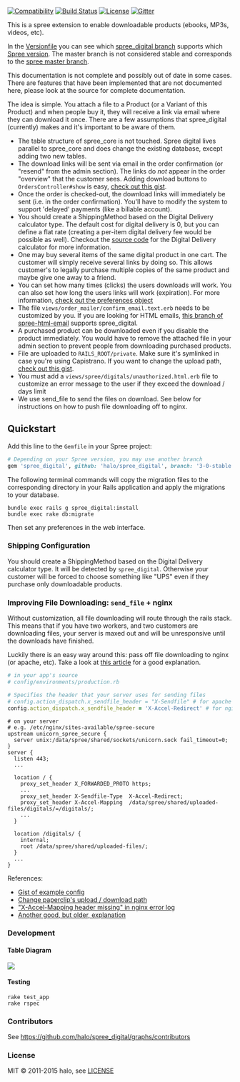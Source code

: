[![Compatibility](https://img.shields.io/badge/spree%20compatibility-2.4-pink.svg)](https://github.com/spree-contrib/spree_digital/blob/master/Versionfile)
[![Build Status](https://travis-ci.org/spree-contrib/spree_digital.png?branch=master)](https://travis-ci.org/spree-contrib/spree_digital)
[![License](https://img.shields.io/badge/license-MIT-blue.svg)](http://github.com/spree-contrib/spree_digital/blob/master/LICENSE.md)
[![Gitter](https://badges.gitter.im/Join%20Chat.svg)](https://gitter.im/spree-contrib/spree_digital)

This is a spree extension to enable downloadable products (ebooks, MP3s, videos, etc).

In the [Versionfile](https://github.com/spree-contrib/spree_digital/blob/master/Versionfile) you can see which
[spree_digital branch](https://github.com/spree-contrib/spree_digital/branches/all?query=stable) supports which
[Spree version](https://github.com/spree/spree/branches/all?query=stable).
The master branch is not considered stable and corresponds to the [spree master branch](https://github.com/spree/spree).

This documentation is not complete and possibly out of date in some cases.
There are features that have been implemented that are not documented here, please look at the source for complete documentation.

The idea is simple.
You attach a file to a Product (or a Variant of this Product) and when people buy it, they will receive a link via email where they can download it once.
There are a few assumptions that spree_digital (currently) makes and it's important to be aware of them.

* The table structure of spree_core is not touched.
  Spree digital lives parallel to spree_core and does change the existing database, except adding two new tables.
* The download links will be sent via email in the order confirmation (or "resend" from the admin section).
  The links do *not* appear in the order "overview" that the customer sees.
  Adding download buttons to `OrdersController#show` is easy, [check out this gist](https://gist.github.com/3187793#file_add_spree_digital_buttons_to_invoice.rb).
* Once the order is checked-out, the download links will immediately be sent (i.e. in the order confirmation).
  You'll have to modify the system to support 'delayed' payments (like a billable account).
* You should create a ShippingMethod based on the Digital Delivery calculator type.
  The default cost for digital delivery is 0, but you can define a flat rate (creating a per-item digital delivery fee would be possible as well).
  Checkout the [source code](https://github.com/halo/spree_digital/blob/master/app/models/spree/calculator/digital_delivery.rb) for the Digital Delivery calculator for more information.
* One may buy several items of the same digital product in one cart.
  The customer will simply receive several links by doing so.
  This allows customer's to legally purchase multiple copies of the same product and maybe give one away to a friend.
* You can set how many times (clicks) the users downloads will work.
  You can also set how long the users links will work (expiration).
  For more information, [check out the preferences object](https://github.com/halo/spree_digital/blob/master/lib/spree/spree_digital_configuration.rb)
* The file `views/order_mailer/confirm_email.text.erb` needs to be customized by you.
  If you are looking for HTML emails, [this branch of spree-html-email](http://github.com/iloveitaly/spree-html-email) supports spree_digital.
* A purchased product can be downloaded even if you disable the product immediately.
  You would have to remove the attached file in your admin section to prevent people from downloading purchased products.
* File are uploaded to `RAILS_ROOT/private`.
  Make sure it's symlinked in case you're using Capistrano.
  If you want to change the upload path, [check out this gist](https://gist.github.com/3187793#file_spree_digital_path_change_decorator.rb).
* You must add a `views/spree/digitals/unauthorized.html.erb` file to customize an error message to the user if they exceed the download / days limit
* We use send_file to send the files on download.
  See below for instructions on how to push file downloading off to nginx.

## Quickstart

Add this line to the `Gemfile` in your Spree project:

```ruby
# Depending on your Spree version, you may use another branch
gem 'spree_digital', github: 'halo/spree_digital', branch: '3-0-stable'
```

The following terminal commands will copy the migration files to the corresponding directory in your Rails application and apply the migrations to your database.

```shell
bundle exec rails g spree_digital:install
bundle exec rake db:migrate
```

Then set any preferences in the web interface.

### Shipping Configuration

You should create a ShippingMethod based on the Digital Delivery calculator type.
It will be detected by `spree_digital`.
Otherwise your customer will be forced to choose something like "UPS" even if they purchase only downloadable products.

### Improving File Downloading: `send_file` + nginx

Without customization, all file downloading will route through the rails stack.
This means that if you have two workers, and two customers are downloading files, your server is maxed out and will be unresponsive until the downloads have finished.

Luckily there is an easy way around this:
pass off file downloading to nginx (or apache, etc).
Take a look at [this article](http://blog.kiskolabs.com/post/637725747/nginx-rails-send-file) for a good explanation.

```ruby
# in your app's source
# config/environments/production.rb

# Specifies the header that your server uses for sending files
# config.action_dispatch.x_sendfile_header = "X-Sendfile" # for apache
config.action_dispatch.x_sendfile_header = 'X-Accel-Redirect' # for nginx
```

```nginx
# on your server
# e.g. /etc/nginx/sites-available/spree-secure
upstream unicorn_spree_secure {
  server unix:/data/spree/shared/sockets/unicorn.sock fail_timeout=0;
}
server {
  listen 443;
  ...

  location / {
    proxy_set_header X_FORWARDED_PROTO https;
    ...
    proxy_set_header X-Sendfile-Type  X-Accel-Redirect;
    proxy_set_header X-Accel-Mapping  /data/spree/shared/uploaded-files/digitals/=/digitals/;
    ...
  }

  location /digitals/ {
    internal;
    root /data/spree/shared/uploaded-files/;
  }
  ...
}
```

References:

* [Gist of example config](https://gist.github.com/416004)
* [Change paperclip's upload / download path](https://gist.github.com/3187793#file_spree_digital_path_change_decorator.rb)
* ["X-Accel-Mapping header missing" in nginx error log](http://stackoverflow.com/questions/6237016/message-x-accel-mapping-header-missing-in-nginx-error-log)
* [Another good, but older, explanation](http://kovyrin.net/2006/11/01/nginx-x-accel-redirect-php-rails/)

### Development

#### Table Diagram

<img src="https://cdn.rawgit.com/halo/spree_digital/master/doc/tables.png">

#### Testing

```shell
rake test_app
rake rspec
```

### Contributors

See https://github.com/halo/spree_digital/graphs/contributors

### License

MIT © 2011-2015 halo, see [LICENSE](http://github.com/halo/spree_digital/blob/master/LICENSE.md)
